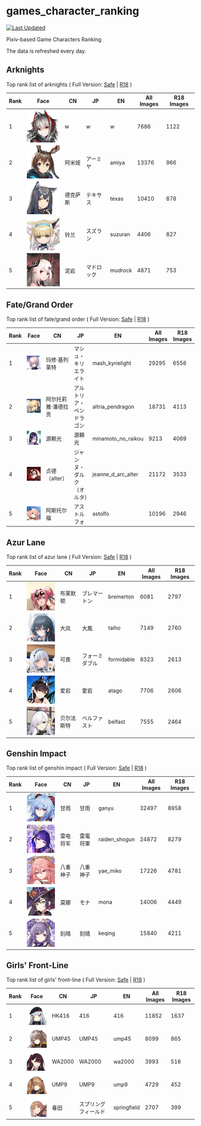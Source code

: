 # games_character_ranking

[![Last Updated](https://img.shields.io/endpoint?url=https://gist.githubusercontent.com/narugo1992/254442dea2e77cf46366df97f499242f/raw/data_last_update.json)](https://huggingface.co/datasets/deepghs/game_characters)

Pixiv-based Game Characters Ranking

The data is refreshed every day.

## Arknights

Top rank list of arknights ( Full Version: [Safe](https://github.com/narugo1992/games_character_ranking/tree/arknights_safe) | [R18](https://github.com/narugo1992/games_character_ranking/tree/arknights_r18) )

|   Rank | Face                                  | CN   | JP    | EN      |   All Images |   R18 Images |
|--------|---------------------------------------|------|-------|---------|--------------|--------------|
|      1 | ![w](./images/logo_w.png)             | w    | w     | w       |         7686 |         1122 |
|      2 | ![amiya](./images/logo_amiya.png)     | 阿米娅  | アーミヤ  | amiya   |        13376 |          966 |
|      3 | ![texas](./images/logo_texas.png)     | 德克萨斯 | テキサス  | texas   |        10410 |          878 |
|      4 | ![suzuran](./images/logo_suzuran.png) | 铃兰   | スズラン  | suzuran |         4406 |          827 |
|      5 | ![mudrock](./images/logo_mudrock.png) | 泥岩   | マドロック | mudrock |         4871 |          753 |

## Fate/Grand Order

Top rank list of fate/grand order ( Full Version: [Safe](https://github.com/narugo1992/games_character_ranking/tree/fgo_safe) | [R18](https://github.com/narugo1992/games_character_ranking/tree/fgo_r18) )

|   Rank | Face                                                        | CN         | JP            | EN                 |   All Images |   R18 Images |
|--------|-------------------------------------------------------------|------------|---------------|--------------------|--------------|--------------|
|      1 | ![mash_kyrielight](./images/logo_mash_kyrielight.png)       | 玛修·基列莱特    | マシュ・キリエライト    | mash_kyrielight    |        29295 |         6556 |
|      2 | ![altria_pendragon](./images/logo_altria_pendragon.png)     | 阿尔托莉雅·潘德拉贡 | アルトリア・ペンドラゴン  | altria_pendragon   |        18731 |         4113 |
|      3 | ![minamoto_no_raikou](./images/logo_minamoto_no_raikou.png) | 源赖光        | 源頼光           | minamoto_no_raikou |         9213 |         4069 |
|      4 | ![jeanne_d_arc_alter](./images/logo_jeanne_d_arc_alter.png) | 贞德〔alter〕  | ジャンヌ・ダルク〔オルタ〕 | jeanne_d_arc_alter |        21172 |         3533 |
|      5 | ![astolfo](./images/logo_astolfo.png)                       | 阿斯托尔福      | アストルフォ        | astolfo            |        10196 |         2946 |

## Azur Lane

Top rank list of azur lane ( Full Version: [Safe](https://github.com/narugo1992/games_character_ranking/tree/azurlane_safe) | [R18](https://github.com/narugo1992/games_character_ranking/tree/azurlane_r18) )

|   Rank | Face                                        | CN    | JP      | EN         |   All Images |   R18 Images |
|--------|---------------------------------------------|-------|---------|------------|--------------|--------------|
|      1 | ![bremerton](./images/logo_bremerton.png)   | 布莱默顿  | ブレマートン  | bremerton  |         6081 |         2797 |
|      2 | ![taiho](./images/logo_taiho.png)           | 大凤    | 大鳳      | taiho      |         7149 |         2760 |
|      3 | ![formidable](./images/logo_formidable.png) | 可畏    | フォーミダブル | formidable |         8323 |         2613 |
|      4 | ![atago](./images/logo_atago.png)           | 爱宕    | 愛宕      | atago      |         7706 |         2606 |
|      5 | ![belfast](./images/logo_belfast.png)       | 贝尔法斯特 | ベルファスト  | belfast    |         7555 |         2464 |

## Genshin Impact

Top rank list of genshin impact ( Full Version: [Safe](https://github.com/narugo1992/games_character_ranking/tree/genshin_safe) | [R18](https://github.com/narugo1992/games_character_ranking/tree/genshin_r18) )

|   Rank | Face                                              | CN   | JP   | EN            |   All Images |   R18 Images |
|--------|---------------------------------------------------|------|------|---------------|--------------|--------------|
|      1 | ![ganyu](./images/logo_ganyu.png)                 | 甘雨   | 甘雨   | ganyu         |        32497 |         8958 |
|      2 | ![raiden_shogun](./images/logo_raiden_shogun.png) | 雷电将军 | 雷電将軍 | raiden_shogun |        24872 |         8279 |
|      3 | ![yae_miko](./images/logo_yae_miko.png)           | 八重神子 | 八重神子 | yae_miko      |        17226 |         4781 |
|      4 | ![mona](./images/logo_mona.png)                   | 莫娜   | モナ   | mona          |        14006 |         4449 |
|      5 | ![keqing](./images/logo_keqing.png)               | 刻晴   | 刻晴   | keqing        |        15840 |         4211 |

## Girls' Front-Line

Top rank list of girls' front-line ( Full Version: [Safe](https://github.com/narugo1992/games_character_ranking/tree/girlsfrontline_safe) | [R18](https://github.com/narugo1992/games_character_ranking/tree/girlsfrontline_r18) )

|   Rank | Face                                          | CN     | JP         | EN          |   All Images |   R18 Images |
|--------|-----------------------------------------------|--------|------------|-------------|--------------|--------------|
|      1 | ![416](./images/logo_416.png)                 | HK416  | 416        | 416         |        11852 |         1637 |
|      2 | ![ump45](./images/logo_ump45.png)             | UMP45  | UMP45      | ump45       |         8099 |          865 |
|      3 | ![wa2000](./images/logo_wa2000.png)           | WA2000 | WA2000     | wa2000      |         3993 |          516 |
|      4 | ![ump9](./images/logo_ump9.png)               | UMP9   | UMP9       | ump9        |         4729 |          452 |
|      5 | ![springfield](./images/logo_springfield.png) | 春田     | スプリングフィールド | springfield |         2707 |          399 |


